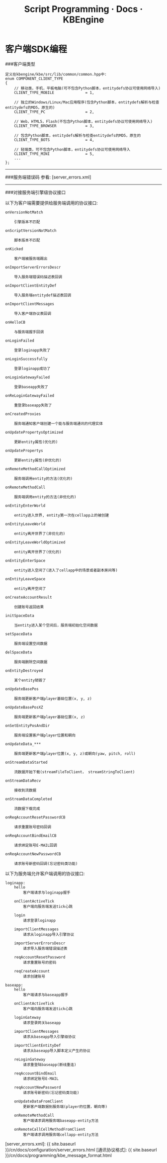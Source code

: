 ﻿---
layout: docs_cn
title: Script Programming · Docs · KBEngine
tab: docs
docsitem: sdk-client-programming
---

客户端SDK编程
====================

###客户端类型

	定义在kbengine/kbe/src/lib/common/common.hpp中:
	enum COMPONENT_CLIENT_TYPE
	{
		// 移动类，手机，平板电脑(可不包含Python脚本，entitydefs协议可使用网络导入)
		CLIENT_TYPE_MOBILE				= 1,

		// 独立的Windows/Linux/Mac应用程序(包含Python脚本，entitydefs解析与检查entitydefs的MD5，原生的)
		CLIENT_TYPE_PC					= 2,
		
		// Web，HTML5，Flash(不包含Python脚本，entitydefs协议可使用网络导入)
		CLIENT_TYPE_BROWSER				= 3,

		// 包含Python脚本，entitydefs解析与检查entitydefs的MD5，原生的
		CLIENT_TYPE_BOTS				= 4,

		// 轻端类，可不包含Python脚本，entitydefs协议可使用网络导入
		CLIENT_TYPE_MINI				= 5,
		...
	};


- - -


###服务端错误码
参看: [server_errors.xml]


- - -


###对接服务端引擎级协议接口

以下为客户端需要提供给服务端调用的协议接口: 

	onVersionNotMatch
		
		引擎版本不匹配

	onScriptVersionNotMatch
		
		脚本版本不匹配

	onKicked
		
		客户端被服务端踢出

	onImportServerErrorsDescr
		
		导入服务端错误码描述表回调

	onImportClientEntityDef
		
		导入服务端entitydef描述表回调

	onImportClientMessages
		
		导入客户端协议表回调

	onHelloCB
		
		与服务端握手回调

	onLoginFailed
		
		登录loginapp失败了

	onLoginSuccessfully
		
		登录loginapp成功了

	onLoginGatewayFailed
		
		登录baseapp失败了

	onReLoginGatewayFailed
		
		重登录baseapp失败了

	onCreatedProxies
		
		服务端通知客户端创建一个能与服务端通讯的代理实体

	onUpdatePropertysOptimized
		
		更新entity属性(优化的)

	onUpdatePropertys
		
		更新entity属性(非优化的)

	onRemoteMethodCallOptimized
		
		服务端调用entity的方法(优化的)

	onRemoteMethodCall
		
		服务端调用entity的方法(非优化的)

	onEntityEnterWorld
		
		entity进入世界, entity第一次在cellapp上的被创建

	onEntityLeaveWorld
		
		entity离开世界了(非优化的)

	onEntityLeaveWorldOptimized
		
		entity离开世界了(优化的)

	onEntityEnterSpace
		
		entity进入空间了(进入了cellapp中的场景或者副本房间等)

	onEntityLeaveSpace
		
		entity离开空间了

	onCreateAccountResult
		
		创建账号返回结果

	initSpaceData
		
		当entity进入某个空间后，服务端初始化空间数据

	setSpaceData
		
		服务端设置空间数据

	delSpaceData
		
		服务端删除空间数据

	onEntityDestroyed
		
		某个entity销毁了

	onUpdateBasePos
		
		服务端更新客户端player基础位置(x, y, z)

	onUpdateBasePosXZ
		
		服务端更新客户端player基础位置(x, z)

	onSetEntityPosAndDir
		
		服务端设置客户端player位置和朝向

	onUpdateData_***
		
		服务端更新客户端player位置(x, y, z)或朝向(yaw, pitch, roll)

	onStreamDataStarted
		
		流数据开始下载(streamFileToClient， streamStringToClient)

	onStreamDataRecv
		
		接收到流数据

	onStreamDataCompleted
		
		流数据下载完成

	onReqAccountResetPasswordCB
		
		请求重置账号密码回调

	onReqAccountBindEmailCB
		
		请求绑定账号E-MAIL回调

	onReqAccountNewPasswordCB
		
		请求账号新密码回调(忘记密码类功能)


以下为服务端允许客户端调用的协议接口:

	loginapp:
		hello
			客户端请求与loginapp握手

		onClientActiveTick
			客户端向服务端发送tick心跳

		login
			请求登录loginapp

		importClientMessages
			请求从loginapp导入引擎协议

		importServerErrorsDescr
			请求导入服务端错误描述表

		reqAccountResetPassword
			请求重置账号的密码

		reqCreateAccount
			请求创建账号

	baseapp:
		hello
			客户端请求与baseapp握手

		onClientActiveTick
			客户端向服务端发送tick心跳

		loginGateway
			请求登录网关baseapp

		importClientMessages
			请求从baseapp导入引擎级协议

		importClientEntityDef
			请求从baseapp导入脚本定义产生的协议

		reLoginGateway
			请求重登陆baseapp(断线重连)

		reqAccountBindEmail
			请求绑定账号E-MAIL

		reqAccountNewPassword
			请求账号新密码(忘记密码类功能)

		onUpdateDataFromClient
			更新客户端数据到服务端(player的位置，朝向等)

		onRemoteMethodCall
			客户端请求调用服务端baseapp-entity方法

		onRemoteCallCellMethodFromClient
			客户端请求调用服务端cellapp-entity方法

[server_errors.xml]: {{ site.baseurl }}/cn/docs/configuration/server_errors.html
[通讯协议格式]: {{ site.baseurl }}/cn/docs/programming/kbe_message_format.html